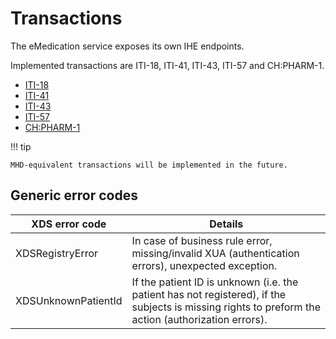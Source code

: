 # Transactions

The eMedication service exposes its own IHE endpoints.

Implemented transactions are ITI-18, ITI-41, ITI-43, ITI-57 and CH:PHARM-1.

* [ITI-18](iti18.md)
* [ITI-41](iti41.md)
* [ITI-43](iti43.md)
* [ITI-57](iti57.md)
* [CH:PHARM-1](chpharm1.md)

!!! tip

    MHD-equivalent transactions will be implemented in the future.

## Generic error codes

| XDS error code      | Details |
| ------------------- | ------- |
| XDSRegistryError | In case of business rule error, missing/invalid XUA (authentication errors), unexpected exception. |
| XDSUnknownPatientId | If the patient ID is unknown (i.e. the patient has not registered), if the subjects is missing rights to preform the action (authorization errors). |
